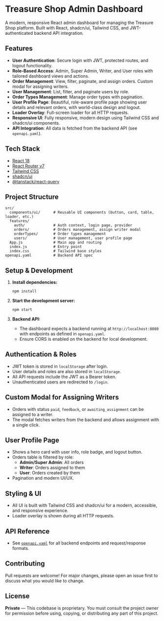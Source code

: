 # Treasure Shop Admin Dashboard

A modern, responsive React admin dashboard for managing the Treasure Shop platform. Built with React, shadcn/ui, Tailwind CSS, and JWT-authenticated backend API integration.

## Features

- **User Authentication**: Secure login with JWT, protected routes, and logout functionality.
- **Role-Based Access**: Admin, Super Admin, Writer, and User roles with tailored dashboard views and actions.
- **Order Management**: View, filter, paginate, and assign orders. Custom modal for assigning writers.
- **User Management**: List, filter, and paginate users by role.
- **Order Types Management**: Manage order types with pagination.
- **User Profile Page**: Beautiful, role-aware profile page showing user details and relevant orders, with world-class design and logout.
- **Loader Overlay**: Full-screen loader for all HTTP requests.
- **Responsive UI**: Fully responsive, modern design using Tailwind CSS and shadcn/ui components.
- **API Integration**: All data is fetched from the backend API (see `openapi.yaml`).

## Tech Stack

- [React 18](https://react.dev/)
- [React Router v7](https://reactrouter.com/)
- [Tailwind CSS](https://tailwindcss.com/)
- [shadcn/ui](https://ui.shadcn.com/)
- [@tanstack/react-query](https://tanstack.com/query/latest)

## Project Structure

```
src/
  components/ui/      # Reusable UI components (button, card, table, loader, etc.)
  features/
    auth/             # Auth context, login page, provider
    orders/           # Orders management, assign writer modal
    orderTypes/       # Order types management
    users/            # User management, user profile page
  App.js              # Main app and routing
  index.js            # Entry point
  index.css           # Tailwind base styles
openapi.yaml          # Backend API spec
```

## Setup & Development

1. **Install dependencies:**
   ```sh
   npm install
   ```

2. **Start the development server:**
   ```sh
   npm start
   ```

3. **Backend API:**
   - The dashboard expects a backend running at `http://localhost:8080` with endpoints as defined in `openapi.yaml`.
   - Ensure CORS is enabled on the backend for local development.

## Authentication & Roles
- JWT token is stored in `localStorage` after login.
- User details and roles are also stored in `localStorage`.
- All API requests include the JWT as a Bearer token.
- Unauthenticated users are redirected to `/login`.

## Custom Modal for Assigning Writers
- Orders with status `paid`, `feedback`, or `awaiting_assignment` can be assigned to a writer.
- The modal fetches writers from the backend and allows assignment with a single click.

## User Profile Page
- Shows a hero card with user info, role badge, and logout button.
- Orders table is filtered by role:
  - **Admin/Super Admin**: All orders
  - **Writer**: Orders assigned to them
  - **User**: Orders created by them
- Pagination and modern UI/UX.

## Styling & UI
- All UI is built with Tailwind CSS and shadcn/ui for a modern, accessible, and responsive experience.
- Loader overlay is shown during all HTTP requests.

## API Reference
- See [`openapi.yaml`](openapi.yaml) for all backend endpoints and request/response formats.

## Contributing
Pull requests are welcome! For major changes, please open an issue first to discuss what you would like to change.

## License

**Private** — This codebase is proprietary. You must consult the project owner for permission before using, copying, or distributing any part of this project.